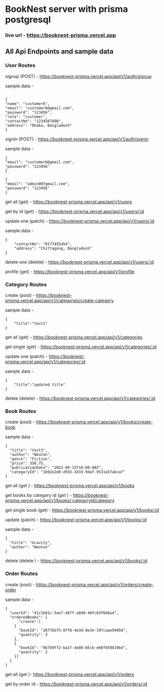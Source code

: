 # BookNest server with prisma postgresql

### live url - https://booknest-prisma.vercel.app

## All Api Endpoints and sample data

### User Routes

signup (POST) - https://booknest-prisma.vercel.app/api/v1/auth/signup

sample data -

```

{
"name": "customer6",
"email": "customer6@gmail.com",
"password": "123456",
"role": "customer",
"contactNo": "1234567890",
"address": "Dhaka, Bangladesh"
}
```

signIn (POST) - https://booknest-prisma.vercel.app/api/v1/auth/signin

sample data -

```
{
"email": "customer6@gmail.com",
"password": "123456"
}
```

```
{
"email": "admin007gmail.com",
"password": "123456"
}
```

get all (get) - https://booknest-prisma.vercel.app/api/v1/users

get by id (get) - https://booknest-prisma.vercel.app/api/v1/users/:id

update one (patch) - https://booknest-prisma.vercel.app/api/v1/users/:id

sample data -

```
{
    "contactNo": "0177455454",
    "address": "Chittagong, Bangladesh"
}
```

delete one (delete) - https://booknest-prisma.vercel.app/api/v1/users/:id

profile (get) - https://booknest-prisma.vercel.app/api/v1/profile

### Category Routes

create (post) - https://booknest-prisma.vercel.app/api/v1/categories/create-category

sample data -

```
{
    "title":"test1"
}
```

get all (get) - https://booknest-prisma.vercel.app/api/v1/categories

get single (get) - https://booknest-prisma.vercel.app/api/v1/categories/:id

update one (patch) - https://booknest-prisma.vercel.app/api/v1/categories/:id

sample data -

```
{
    "title":"updated title"
}
```

delete (delete) - https://booknest-prisma.vercel.app/api/v1/categories/:id

### Book Routes

create (post) - https://booknest-prisma.vercel.app/api/v1/books/create-book

sample data -

```
{
  "title": "test3",
  "author": "Neuton",
  "genre": "Fiction",
  "price": 350.75,
  "publicationDate": "2023-09-15T10:00:00Z",
  "categoryId": "1b92e2e0-d593-4333-9daf-9531a57abcaf"
}
```

get all (get ) - https://booknest-prisma.vercel.app/api/v1/books

get books by category id (get ) - https://booknest-prisma.vercel.app/api/v1/books/:categoryId/category

get single book (get) - https://booknest-prisma.vercel.app/api/v1/books/:id

update (patch) - https://booknest-prisma.vercel.app/api/v1/books/:id

sample data -

```
{
  "title": "Gravity",
  "author": "Neoton"
}
```

delete (delete ) - https://booknest-prisma.vercel.app/api/v1/books/:id

### Order Routes

create (post) - https://booknest-prisma.vercel.app/api/v1/orders/create-order

sample data -

```
{
  "userId": "41c1b81c-5ee7-467f-a0d9-49fc64f6b8a4",
  "orderedBooks": {
      "create":[
    {
      "bookId": "2677bbf5-87f8-4e3d-8e3e-197caae59958",
      "quantity": 3
    },
    {
      "bookId": "0b7b9ff2-ba1f-4e80-85cb-e60f659419b4",
      "quantity": 2
    }]
  }
}
```

get all (get )- https://booknest-prisma.vercel.app/api/v1/orders

get by order id - https://booknest-prisma.vercel.app/api/v1/orders/:id
